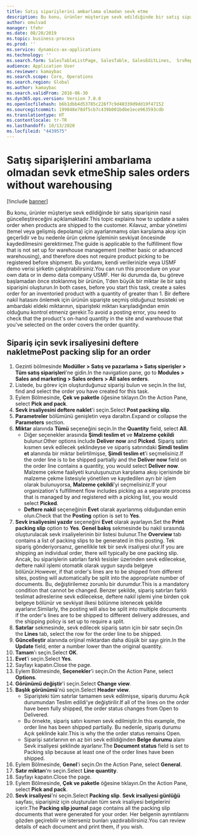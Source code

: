 ```yaml
---
title: Satış siparişlerini ambarlama olmadan sevk etme
description: Bu konu, ürünler müşteriye sevk edildiğinde bir satış siparişinin nasıl güncelleştireceğini açıklamaktadır.
author: omulvad
manager: tfehr
ms.date: 08/20/2019
ms.topic: business-process
ms.prod: ''
ms.service: dynamics-ax-applications
ms.technology: ''
ms.search.form: SalesTableListPage, SalesTable, SalesEditLines,  SrsReportViewerForm, SalesTableLineQuantity, CustPackingSlipJournal
audience: Application User
ms.reviewer: kamaybac
ms.search.scope: Core, Operations
ms.search.region: Global
ms.author: kamaybac
ms.search.validFrom: 2016-06-30
ms.dyn365.ops.version: Version 7.0.0
ms.openlocfilehash: b6b1dbb4d53785c226f7c9d40339d9dd19f47152
ms.sourcegitcommit: 199848e78df5cb7c439b001bdbe1ece963593cdb
ms.translationtype: HT
ms.contentlocale: tr-TR
ms.lasthandoff: 10/13/2020
ms.locfileid: "4439575"
---
```

# <a name="ship-sales-orders-without-warehousing"></a><span data-ttu-id="f05fa-103">Satış siparişlerini ambarlama olmadan sevk etme</span><span class="sxs-lookup"><span data-stu-id="f05fa-103">Ship sales orders without warehousing</span></span>

[!include [banner](../../includes/banner.md)]

<span data-ttu-id="f05fa-104">Bu konu, ürünler müşteriye sevk edildiğinde bir satış siparişinin nasıl güncelleştireceğini açıklamaktadır.</span><span class="sxs-lookup"><span data-stu-id="f05fa-104">This topic explains how to update a sales order when products are shipped to the customer.</span></span> <span data-ttu-id="f05fa-105">Kılavuz, ambar yönetimi (temel veya gelişmiş depolama) için ayarlanmamış olan karşılama akışı için geçerlidir ve bu nedenle ürün çekme işleminin sevkiyat öncesinde kaydedilmesini gerektirmez.</span><span class="sxs-lookup"><span data-stu-id="f05fa-105">The guide is applicable to the fulfillment flow that is not set up for warehouse management (neither basic or advanced warehousing), and therefore does not require product picking to be registered before shipment.</span></span> <span data-ttu-id="f05fa-106">Bu yordamı, kendi verilerinizle veya USMF demo verisi şirketin çalıştırabilirsiniz.</span><span class="sxs-lookup"><span data-stu-id="f05fa-106">You can run this procedure on your own data or in demo data company USMF.</span></span> <span data-ttu-id="f05fa-107">Her iki durumda da, bu göreve başlamadan önce stoklanmış bir ürünün, 1'den büyük bir miktar ile bir satış siparişini oluşturun.</span><span class="sxs-lookup"><span data-stu-id="f05fa-107">In both cases, before you start this task, create a sales order for an inventoried product with a quantity of greater than 1.</span></span> <span data-ttu-id="f05fa-108">Bir deftere nakil hatasını önlemek için ürünün siparişte seçmiş olduğunuz tesisteki ve ambardaki eldeki miktarının, siparişteki miktarı karşıladığından emin olduğunu kontrol etmeniz gerekir.</span><span class="sxs-lookup"><span data-stu-id="f05fa-108">To avoid a posting error, you need to check that the product's on-hand quantity in the site and warehouse that you've selected on the order covers the order quantity.</span></span>

## <a name="post-packing-slip-for-an-order"></a><span data-ttu-id="f05fa-109">Sipariş için sevk irsaliyesini deftere nakletme</span><span class="sxs-lookup"><span data-stu-id="f05fa-109">Post packing slip for an order</span></span>
1. <span data-ttu-id="f05fa-110">Gezinti bölmesinde **Modüller > Satış ve pazarlama > Satış siperişler > Tüm satış siparişleri**'ne gidin.</span><span class="sxs-lookup"><span data-stu-id="f05fa-110">In the navigation pane, go to **Modules > Sales and marketing > Sales orders > All sales orders**.</span></span>
2. <span data-ttu-id="f05fa-111">Listede, bu görev için oluşturduğunuz siparişi bulun ve seçin.</span><span class="sxs-lookup"><span data-stu-id="f05fa-111">In the list, find and select the order you have created for this task.</span></span>
3. <span data-ttu-id="f05fa-112">Eylem Bölmesinde, **Çek ve paketle**  öğesine tıklayın.</span><span class="sxs-lookup"><span data-stu-id="f05fa-112">On the Action Pane, select **Pick and pack**.</span></span>
4. <span data-ttu-id="f05fa-113">**Sevk irsaliyesini deftere naklet**'i seçin.</span><span class="sxs-lookup"><span data-stu-id="f05fa-113">Select **Post packing slip**.</span></span>
5. <span data-ttu-id="f05fa-114">**Parametreler** bölümünü genişletin veya daraltın.</span><span class="sxs-lookup"><span data-stu-id="f05fa-114">Expand or collapse the **Parameters** section.</span></span>
6. <span data-ttu-id="f05fa-115">**Miktar** alanında **Tümü** seçeneğini seçin.</span><span class="sxs-lookup"><span data-stu-id="f05fa-115">In the **Quantity** field, select **All**.</span></span>
    - <span data-ttu-id="f05fa-116">Diğer seçenekler arasında **Şimdi teslim et** ve **Malzeme çekildi** bulunur.</span><span class="sxs-lookup"><span data-stu-id="f05fa-116">Other options include **Deliver now** and **Picked**.</span></span> <span data-ttu-id="f05fa-117">Sipariş satırı kısmen sevk edilecek şeklindeyse ve sipariş satırındaki **Şimdi teslim et** alanında bir miktar belirtilmişse, **Şimdi teslim et**'i seçmelisiniz.</span><span class="sxs-lookup"><span data-stu-id="f05fa-117">If the order line is to be shipped partially and the **Deliver now** field on the order line contains a quantity, you would select **Deliver now**.</span></span> <span data-ttu-id="f05fa-118">Malzeme çekme faaliyeti kuruluşunuzun karşılama akışı içerisinde bir malzeme çekme listesiyle yönetilen ve kaydedilen ayrı bir işlem olarak bulunuyorsa, **Malzeme çekildi**'yi seçmelisiniz.</span><span class="sxs-lookup"><span data-stu-id="f05fa-118">If your organization's fulfillment flow includes picking as a separate process that is managed by and registered with a picking list, you would select **Picked**.</span></span>  
    - <span data-ttu-id="f05fa-119">**Deftere nakil** seçeneğinin **Evet** olarak ayarlanmış olduğundan emin olun.</span><span class="sxs-lookup"><span data-stu-id="f05fa-119">Check that the **Posting** option is set to **Yes**.</span></span>  
7. <span data-ttu-id="f05fa-120">**Sevk irsaliyesini yazdır** seçeneğini **Evet** olarak ayarlayın.</span><span class="sxs-lookup"><span data-stu-id="f05fa-120">Set the **Print packing slip** option to **Yes**.</span></span> <span data-ttu-id="f05fa-121">**Genel bakış** sekmesinde bu nakil sırasında oluşturulacak sevk irsaliyelerinin bir listesi bulunur.</span><span class="sxs-lookup"><span data-stu-id="f05fa-121">The **Overview** tab contains a list of packing slips to be generated in this posting.</span></span> <span data-ttu-id="f05fa-122">Tek sipariş gönderiyorsanız, genellikle tek bir sevk irsaliyesi olur.</span><span class="sxs-lookup"><span data-stu-id="f05fa-122">If you are shipping an individual order, there will typically be one packing slip.</span></span> <span data-ttu-id="f05fa-123">Ancak, bu siparişlerin satırları farklı tesisler üzerinden sevk edilecekse, deftere nakil işlemi otomatik olarak uygun sayıda belgeye bölünür.</span><span class="sxs-lookup"><span data-stu-id="f05fa-123">However, if that order's lines are to be shipped from different sites, posting will automatically be split into the appropriate number of documents.</span></span> <span data-ttu-id="f05fa-124">Bu, değiştirilemez zorunlu bir durumdur.</span><span class="sxs-lookup"><span data-stu-id="f05fa-124">This is a mandatory condition that cannot be changed.</span></span> <span data-ttu-id="f05fa-125">Benzer şekilde, sipariş satırları farklı teslimat adreslerine sevk edilecekse, deftere nakil işlemi yine birden çok belgeye bölünür ve sevkiyat ilkesi bölünme istenecek şekilde ayarlanır.</span><span class="sxs-lookup"><span data-stu-id="f05fa-125">Similarly, the posting will also be split into multiple documents if the order's lines are to be shipped to different delivery addresses, and the shipping policy is set up to require a split.</span></span>  
8. <span data-ttu-id="f05fa-126">**Satırlar** sekmesinde, sevk edilecek sipariş satırı için bir satır seçin.</span><span class="sxs-lookup"><span data-stu-id="f05fa-126">On the **Lines** tab, select the row for the order line to be shipped.</span></span>
9. <span data-ttu-id="f05fa-127">**Güncelleştir** alanında orijinal miktardan daha düşük bir sayı girin.</span><span class="sxs-lookup"><span data-stu-id="f05fa-127">In the **Update** field, enter a number lower than the original quantity.</span></span>
10. <span data-ttu-id="f05fa-128">**Tamam**'ı seçin.</span><span class="sxs-lookup"><span data-stu-id="f05fa-128">Select **OK**.</span></span>
11. <span data-ttu-id="f05fa-129">**Evet**'i seçin.</span><span class="sxs-lookup"><span data-stu-id="f05fa-129">Select **Yes**.</span></span>
12. <span data-ttu-id="f05fa-130">Sayfayı kapatın.</span><span class="sxs-lookup"><span data-stu-id="f05fa-130">Close the page.</span></span>
13. <span data-ttu-id="f05fa-131">Eylem Bölmesinde, **Seçenekler**'i seçin.</span><span class="sxs-lookup"><span data-stu-id="f05fa-131">On the Action Pane, select **Options**.</span></span>
14. <span data-ttu-id="f05fa-132">**Görünümü değiştir**'i seçin.</span><span class="sxs-lookup"><span data-stu-id="f05fa-132">Select **Change view**.</span></span>
15. <span data-ttu-id="f05fa-133">**Başlık görünümü**'nü seçin.</span><span class="sxs-lookup"><span data-stu-id="f05fa-133">Select **Header view**.</span></span>
    - <span data-ttu-id="f05fa-134">Siparişteki tüm satırlar tamamen sevk edilmişse, sipariş durumu Açık durumundan Teslim edildi'ye değiştirilir.</span><span class="sxs-lookup"><span data-stu-id="f05fa-134">If all of the lines on the order have been fully shipped, the order status changes from Open to Delivered.</span></span>  
    - <span data-ttu-id="f05fa-135">Bu örnekte, sipariş satırı kısmen sevk edilmiştir.</span><span class="sxs-lookup"><span data-stu-id="f05fa-135">In this example, the order line has been shipped partially.</span></span> <span data-ttu-id="f05fa-136">Bu nedenle, sipariş durumu Açık şeklinde kalır.</span><span class="sxs-lookup"><span data-stu-id="f05fa-136">This is why the the order status remains Open.</span></span>     
    - <span data-ttu-id="f05fa-137">Siparişi satırlarının en az biri sevk edildiğinden **Belge durumu** alanı Sevk irsaliyesi şeklinde ayarlanır.</span><span class="sxs-lookup"><span data-stu-id="f05fa-137">The **Document status** field is set to Packing slip because at least one of the order lines have been shipped.</span></span>  
16. <span data-ttu-id="f05fa-138">Eylem Bölmesinde, **Genel**'i seçin.</span><span class="sxs-lookup"><span data-stu-id="f05fa-138">On the Action Pane, select **General**.</span></span>
17. <span data-ttu-id="f05fa-139">**Satır miktarı**'nı seçin.</span><span class="sxs-lookup"><span data-stu-id="f05fa-139">Select **Line quantity**.</span></span>
18. <span data-ttu-id="f05fa-140">Sayfayı kapatın.</span><span class="sxs-lookup"><span data-stu-id="f05fa-140">Close the page.</span></span>
19. <span data-ttu-id="f05fa-141">Eylem Bölmesinde, **Çek ve paketle**  öğesine tıklayın.</span><span class="sxs-lookup"><span data-stu-id="f05fa-141">On the Action Pane, select **Pick and pack**.</span></span>
20. <span data-ttu-id="f05fa-142">**Sevk irsaliyesi**'ni seçin.</span><span class="sxs-lookup"><span data-stu-id="f05fa-142">Select **Packing slip**.</span></span> <span data-ttu-id="f05fa-143">**Sevk irsaliyesi günlüğü** sayfası, siparişiniz için oluşturulan tüm sevk irsaliyesi belgelerini içerir.</span><span class="sxs-lookup"><span data-stu-id="f05fa-143">The **Packing slip journal** page contains all the packing slip documents that were generated for your order.</span></span> <span data-ttu-id="f05fa-144">Her belgenin ayrıntılarını gözden geçirebilir ve isterseniz bunları yazdırabilirsiniz.</span><span class="sxs-lookup"><span data-stu-id="f05fa-144">You can review details of each document and print them, if you wish.</span></span>  

